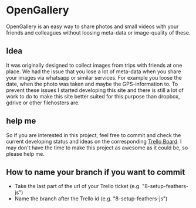 # OpenGallery
OpenGallery is an easy way to share photos and small videos with your friends and colleagues without loosing meta-data or image-quality of these.

## Idea
It was originally designed to collect images from trips with friends at one place. We had the issue that you lose a lot of meta-data when you share your images via whatsapp or similar services.
For example you loose the date, when the photo was taken and maybe the GPS-information to. To prevent these issues I started developing this site and there is still a lot of work to do to make this site better suited for this purpose than dropbox, gdrive or other filehosters are.

## help me
So if you are interested in this project, feel free to commit and check the current developing status and ideas on the corresponding [Trello Board](https://trello.com/b/I0KbTdBY/opengallery). I may don't have the time to make this project as awesome as it could be, so please help me.

## How to name your branch if you want to commit
  * Take the last part of the url of your Trello ticket (e.g. "8-setup-feathers-js")
  * Name the branch after the Trello id (e.g. "8-setup-feathers-js")
